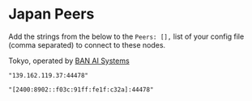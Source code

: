 # Japan Peers

Add the strings from the below to the `Peers: [],` list of your config file (comma separated) to connect to these nodes.

Tokyo, operated by [BAN AI Systems](https://ban.ai/)

`"139.162.119.37:44478"`

`"[2400:8902::f03c:91ff:fe1f:c32a]:44478"`
